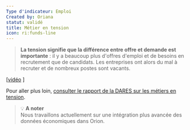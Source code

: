 ```yaml
---
Type d'indicateur: Emploi
Created by: Oriana
statut: validé
title: Métier en tension
icon: ri:funds-line
---
```


> **La tension signifie que la différence entre offre et demande est importante** : il y a beaucoup plus d'offres d'emploi et de besoins en recrutement que de candidats. Les entreprises ont alors du mal à recruter et de nombreux postes sont vacants.

[[vidéo](https://youtu.be/Dyv-YF-7-6M?si=iCvs-ZO5EAFSQaRJ) ]

Pour aller plus loin, [consulter le rapport de la DARES sur les métiers en tension](https://dares.travail-emploi.gouv.fr/publication/les-tensions-sur-le-marche-du-travail-en-2021).

>💡 **A noter**  
>Nous travaillons actuellement sur une intégration plus avancée des données économiques dans Orion.
